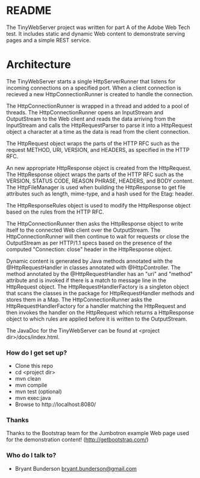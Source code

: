# README #

The TinyWebServer project was written for part A of the Adobe
Web Tech test. It includes static and dynamic Web content to
demonstrate serving pages and a simple REST service.

# Architecture #

The TinyWebServer starts a single HttpServerRunner that listens for incoming connections on a specified
port. When a client connection is recieved a new HttpConnectionRunner is created to handle the connection.

The HttpConnectionRunner is wrapped in a thread and added to a pool of threads. The HttpConnectionRunner opens
an InputStream and OutputStream to the Web client and reads the data arriving from the InputStream and
calls the HttpRequestParser to parse it into a HttpRequest object a character at a time as the data is
read from the client connection.

The HttpRequest object wraps the parts of the HTTP RFC such as the request
METHOD, URI, VERSION, and HEADERS, as specified in the HTTP RFC.

An new appropriate HttpResponse object is created from the HttpRequest. The HttpResponse object
wraps the parts of the HTTP RFC such as the VERSION, STATUS CODE, REASON PHRASE, HEADERS, and BODY content.
The HttpFileManager is used when building the HttpResponse to get file attributes such as length, mime-type,
and a hash used for the Etag: header.

The HttpResponseRules object is used to modify the HttpResponse object based on the rules from the HTTP RFC.

The HttpConnectionRunner then asks the HttpResponse object to write itself to the connected Web client
over the OutputStream. The HttpConnectionRunner will then continue to wait for requests or close the
OutputStream as per HTTP/1.1 specs based on the presence of the computed "Connection: close" header in the
HttpResponse object.

Dynamic content is generated by Java methods annotated with the @HttpRequestHandler in classes annotated
with @HttpController. The method annotated by the @HttpRequestHandler has an "uri" and "method" attribute
and is invoked if there is a match to message line in the HttpRequest object. The HttpRequestHandlerFactory is a
singleton object that scans the classes in the package for HttpRequestHandler methods and stores them in a
Map. The HttpConnectionRunner asks the HttpRequestHandlerFactory for a handler matching the HttpRequest and
then invokes the handler on the HttpRequest which returns a HttpResponse object to which rules are applied
before it is written to the OutputStream.

The JavaDoc for the TinyWebServer can be found at &lt;project dir&gt;/docs/index.html.

### How do I get set up? ###

* Clone this repo
* cd &lt;project dir&gt;
* mvn clean
* mvn compile
* mvn test (optional)
* mvn exec:java
* Browse to http://localhost:8080/

### Thanks ###

Thanks to the Bootstrap team for the Jumbotron
example Web page used for the demonstration
content! (http://getbootstrap.com/)

### Who do I talk to? ###

* Bryant Bunderson <bryant.bunderson@gmail.com>
